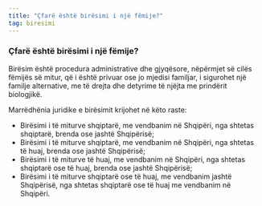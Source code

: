 ```yaml
---
title: "Çfarë është birësimi i një fëmije?"
tag: biresimi
---
```


### Çfarë është birësimi i një fëmije?

Birësim është procedura administrative dhe gjyqësore, nëpërmjet së cilës fëmijës së mitur, që i është privuar ose jo mjedisi familjar, i sigurohet një familje alternative, me të drejta dhe detyrime të njëjta me prindërit biologjikë.

Marrëdhënia juridike e birësimit krijohet në këto raste:

* Birësimi i të miturve shqiptarë, me vendbanim në Shqipëri, nga shtetas shqiptarë, brenda ose jashtë Shqipërisë;
* Birësimi i të miturve shqiptarë, me vendbanim në Shqipëri, nga shtetas të huaj, brenda ose jashtë Shqipërisë;
* Birësimi i të miturve të huaj, me vendbanim në Shqipëri, nga shtetas shqiptarë ose të huaj, brenda ose jashtë Shqipërisë;
* Birësimi i të miturve shqiptarë ose të huaj, me vendbanim jashtë Shqipërisë, nga shtetas shqiptarë ose të huaj me vendbanim në Shqipëri.
